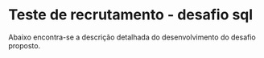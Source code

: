 # Teste de recrutamento - desafio sql

Abaixo encontra-se a descrição detalhada do desenvolvimento do desafio proposto.

